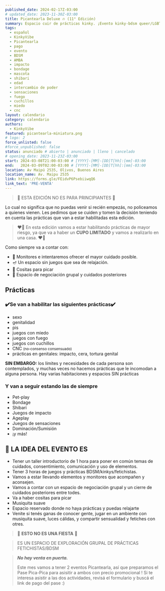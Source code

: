 ```yaml
---
published_date: 2024-02-17Z-03:00
# updated_date: 2023-11-30Z-03:00
title: Picantearla Deluxe 🔥 (11° Edición)
summary: Espacio cuir de prácticas kinky. ¡Evento kinky-bdsm queer/LGBTTTB+! Pensado para todes quienes quieran sesionar, charlar y conocer gente en un espacio tranqui y juguetón
tags:
  - español
  - KinkyVibe
  - Picantearla
  - pago
  - evento
  - BDSM
  - AMBA
  - impacto
  - bondage
  - mascota
  - shibari
  - edad
  - intercambio de poder
  - sensaciones
  - fuego
  - cuchillos
  - miedo
  - cnc
layout: calendario
category: calendario
authors:
  - KinkyVibe
featured: picantearla-miniatura.png
# logo: 2
force_unlisted: false
#force_unpublished: false
status: anunciado # abierto | anunciado | lleno | cancelado
# opening_date: 2023-11-23Z-03:00
start: 2024-03-08T21:00-03:00 # [YYYY]-[MM]-[DD]T[hh]:[mm]-03:00
end:   2024-03-09T02:00-03:00 # [YYYY]-[MM]-[DD]T[hh]:[mm]-03:00
location: Av Maipú 2535, Olivos, Buenos Aires
location_name: Av. Maipu 2535
link: https://forms.gle/FEidvP6PsebiiwqQ6
link_text: 'PRE-VENTA'
---
```


> 📛 ESTA EDICIÓN NO ES PARA PRINCIPIANTES 📛

Lo cual no significa que no puedas venir si recién empezás, no policeamos a quienes vienen. Les pedimos que se cuiden y tomen la decisión teniendo en cuenta las prácticas que van a estar habilitadas esta edición.

> ❤️‍🔥 En esta edición vamos a estar habilitando prácticas de mayor riesgo, ya que va a haber un **CUPO LIMITADO** y vamos a realizarlo en una casa. ❤️‍🔥

Como siempre va a contar con:

- 🧸 Monitores e intentaremos ofrecer el mayor cuidado posible.
- 🪔 Un espacio sin juegos que sea de relajación.
- 🍿 Cositas para picar
- 🥰 Espacio de negociación grupal y cuidados posteriores

## Prácticas

### ✔️Se van a habilitar las siguientes prácticas✔️

- sexo
- genitalidad
- pis
- juegos con miedo
- juegos con fuego
- juegos con cuchillos
- CNC <small>(no-consenso consensuado)</small>
- prácticas en genitales: impacto, cera, tortura genital

**SIN EMBARGO:** los límites y necesidades de cada persona son contemplados, y muchas veces no hacemos prácticas que le incomodan a alguna persona. Hay varias habitaciones y espacios SIN prácticas

### Y van a seguir estando las de siempre

- Pet-play
- Bondage
- Shibari
- Juegos de impacto
- Ageplay
- Juegos de sensaciones
- Dominación/Sumisión
- ¡y más!

## 🤩 LA IDEA DEL EVENTO ES

- Tener un taller introductorio de 1 hora para poner en común temas de cuidados, consentimiento, comunicación y uso de elementos.
- Tener 3 horas de juegos y prácticas BDSM/kinkys/fetichistas.
- Vamos a estar llevando elementos y monitores que acompañen y aconsejen.
- Vamos a contar con un espacio de negociación grupal y un cierre de cuidados posteriores entre todes.
- Va a haber cositas para picar
- Musiquita suave
- Espacio reservado donde no haya prácticas y puedas relajarte
- Venite si tenés ganas de conocer gente, jugar en un ambiente con musiquita suave, luces cálidas, y compartir sensualidad y fetiches con otres.

> 🍭 **ESTO NO ES UNA FIESTA** 🍭

> ES UN ESPACIO DE EXPLORACIÓN GRUPAL DE PRÁCTICAS FETICHISTAS/BDSM

> **_No hay venta en puerta._**
> 
> Este mes vamos a tener 2 eventos Picantearla, así que preparamos el Pase Pica-Pica para asisitir a ambos con precio promocional !
>  Si te interesa asistir a las dos actividades, revisá el formulario y buscá el link de pago del pase :)


<style>
    a {
      color: #222;
      /* text-decoration: none; */
      text-decoration-color: var(--1);
    }
</style>
